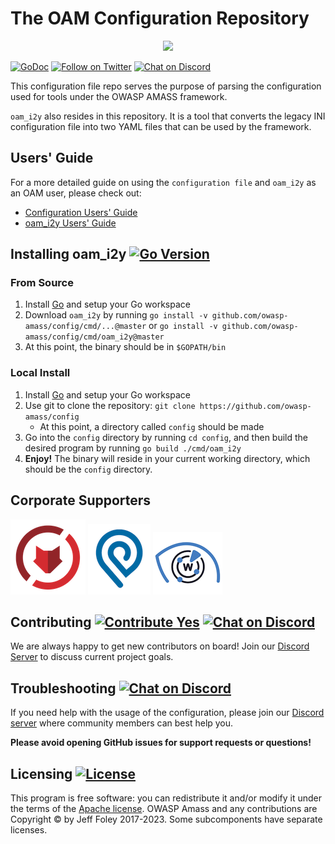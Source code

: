 # The OAM Configuration Repository

<p align="center">
  <img src="https://github.com/owasp-amass/amass/blob/master/images/amass_video.gif">
</p>

[![GoDoc](https://pkg.go.dev/badge/github.com/owasp-amass/config?utm_source=godoc)](https://pkg.go.dev/github.com/owasp-amass/config/config)
[![Follow on Twitter](https://img.shields.io/twitter/follow/owaspamass.svg?logo=twitter)](https://twitter.com/owaspamass)
[![Chat on Discord](https://img.shields.io/discord/433729817918308352.svg?logo=discord)](https://discord.gg/HNePVyX3cp)

This configuration file repo serves the purpose of parsing the configuration used for tools under the OWASP AMASS framework.

`oam_i2y` also resides in this repository. It is a tool that converts the legacy INI configuration file into two YAML files that can be used by the framework.

## Users' Guide
For a more detailed guide on using the `configuration file` and `oam_i2y` as an OAM user, please check out:
- [Configuration Users' Guide](./user_guide.md)
- [oam_i2y Users' Guide](./oam_i2y_user_guide.md)

## Installing oam_i2y [![Go Version](https://img.shields.io/github/go-mod/go-version/owasp-amass/config)](https://golang.org/dl/) 

### From Source

1. Install [Go](https://golang.org/doc/install) and setup your Go workspace
2. Download `oam_i2y` by running `go install -v github.com/owasp-amass/config/cmd/...@master` or `go install -v github.com/owasp-amass/config/cmd/oam_i2y@master`
3. At this point, the binary should be in `$GOPATH/bin`

### Local Install

1. Install [Go](https://golang.org/doc/install) and setup your Go workspace
2. Use git to clone the repository: `git clone https://github.com/owasp-amass/config`
    - At this point, a directory called `config` should be made
3. Go into the `config` directory by running `cd config`, and then build the desired program by running `go build ./cmd/oam_i2y`
4. **Enjoy!** The binary will reside in your current working directory, which should be the `config` directory.

## Corporate Supporters

[![ZeroFox Logo](../images/zerofox_logo.png)](https://www.zerofox.com/) [![IPinfo Logo](../images/ipinfo_logo.png)](https://ipinfo.io/) [![WhoisXML API Logo](../images/whoisxmlapi_logo.png)](https://www.whoisxmlapi.com/)

## Contributing [![Contribute Yes](https://img.shields.io/badge/contribute-yes-brightgreen.svg)](./CONTRIBUTING.md) [![Chat on Discord](https://img.shields.io/discord/433729817918308352.svg?logo=discord)](https://discord.gg/HNePVyX3cp)

We are always happy to get new contributors on board! Join our [Discord Server](https://discord.gg/HNePVyX3cp) to discuss current project goals.

## Troubleshooting [![Chat on Discord](https://img.shields.io/discord/433729817918308352.svg?logo=discord)](https://discord.gg/HNePVyX3cp)

If you need help with the usage of the configuration, please join our [Discord server](https://discord.gg/HNePVyX3cp) where community members can best help you.

**Please avoid opening GitHub issues for support requests or questions!**

## Licensing [![License](https://img.shields.io/badge/license-apache%202-blue)](https://www.apache.org/licenses/LICENSE-2.0)

This program is free software: you can redistribute it and/or modify it under the terms of the [Apache license](LICENSE). OWASP Amass and any contributions are Copyright © by Jeff Foley 2017-2023. Some subcomponents have separate licenses.